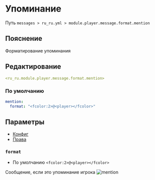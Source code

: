 # Упоминание
Путь `messages > ru_ru.yml > module.player.message.format.mention`

## Пояснение
Форматирование упоминания

## Редактирование
```yaml
<ru_ru.module.player.message.format.mention>
```

### По умолчанию
```yaml
mention:
  format: "<fcolor:2>@<player></fcolor>"
```

## Параметры

- [Конфиг](/en/config/module/player/message/format/mention/)
- [Права](/en/permissions/module/player/message/format/mention/)

### `format`
- По умолчанию `<fcolor:2>@<player></fcolor>`

Сообщение, если это упоминание игрока
![mention](/mention.png)